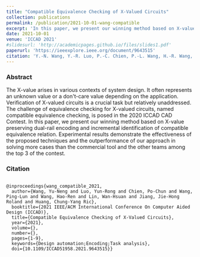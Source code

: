 ```yaml
---
title: "Compatible Equivalence Checking of X-Valued Circuits"
collection: publications
permalink: /publication/2021-10-01-wang-compatible
excerpt: 'In this paper, we present our winning method based on X-value preserving dual-rail encoding and incremental identification of compatible equivalence relation.'
date: 2021-10-01
venue: 'ICCAD 2021'
#slidesurl: 'http://academicpages.github.io/files/slides1.pdf'
paperurl: 'https://ieeexplore.ieee.org/document/9643515'
citation: 'Y.-N. Wang, Y.-R. Luo, P.-C. Chien, P.-L. Wang, H.-R. Wang, W.-H. Lin, J.-H. R. Jiang and C.-Y. R. Huang, "Compatible Equivalence Checking of X-Valued Circuits," in Proc. ICCAD, 2021.'
---
```


### Abstract
The X-value arises in various contexts of system design. It often represents an unknown value or a don't-care value depending on the application. Verification of X-valued circuits is a crucial task but relatively unaddressed. The challenge of equivalence checking for X-valued circuits, named compatible equivalence checking, is posed in the 2020 ICCAD CAD Contest. In this paper, we present our winning method based on X-value preserving dual-rail encoding and incremental identification of compatible equivalence relation. Experimental results demonstrate the effectiveness of the proposed techniques and the outperformance of our approach in solving more cases than the commercial tool and the other teams among the top 3 of the contest.

### Citation
<pre><code>
@inproceedings{wang_compatible_2021,
  author={Wang, Yu-Neng and Luo, Yun-Rong and Chien, Po-Chun and Wang, Ping-Lun and Wang, Hao-Ren and Lin, Wan-Hsuan and Jiang, Jie-Hong Roland and Huang, Chung-Yang Ric},
  booktitle={2021 IEEE/ACM International Conference On Computer Aided Design (ICCAD)}, 
  title={Compatible Equivalence Checking of X-Valued Circuits}, 
  year={2021},
  volume={},
  number={},
  pages={1-9},
  keywords={Design automation;Encoding;Task analysis},
  doi={10.1109/ICCAD51958.2021.9643515}}
</code></pre>